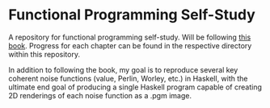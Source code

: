 # Functional Programming Self-Study
A repository for functional programming self-study. Will be following [this book](http://learnyouahaskell.com/chapters). Progress for each chapter can be found in the respective directory within this repository.

In addition to following the book, my goal is to reproduce several key coherent noise functions (value, Perlin, Worley, etc.) in Haskell, with the ultimate end goal of producing a single Haskell program capable of creating 2D renderings of each noise function as a .pgm image.
